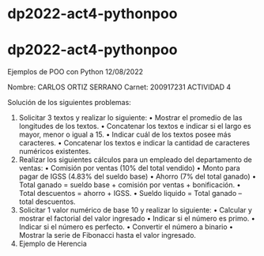 # dp2022-act4-pythonpoo
# dp2022-act4-pythonpoo
Ejemplos de POO con Python
12/08/2022

Nombre: CARLOS ORTIZ SERRANO
Carnet: 200917231
ACTIVIDAD 4

Solución de los siguientes problemas:
1. Solicitar 3 textos y realizar lo siguiente:
    • Mostrar el promedio de las longitudes de los textos.
    • Concatenar los textos e indicar si el largo es mayor, menor o igual a 15.
    • Indicar cuál de los textos posee más caracteres.
    • Concatenar los textos e indicar la cantidad de caracteres numéricos existentes.
2. Realizar los siguientes cálculos para un empleado del departamento de ventas:
    • Comisión por ventas (10% del total vendido)
    • Monto para pagar de IGSS (4.83% del sueldo base)
    • Ahorro (7% del total ganado)
    • Total ganado = sueldo base + comisión por ventas + bonificación.
    • Total descuentos = ahorro + IGSS.
    • Sueldo liquido = Total ganado – total descuentos.
3. Solicitar 1 valor numérico de base 10 y realizar lo siguiente:
    • Calcular y mostrar el factorial del valor ingresado
    • Indicar si el número es primo.
    • Indicar si el número es perfecto.
    • Convertir el número a binario
    • Mostrar la serie de Fibonacci hasta el valor ingresado.
4. Ejemplo de Herencia

